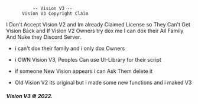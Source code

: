 


              -- Vision V3 --
          Vision V3 Copyright Claim
I Don't Accept Vision V2 and Im already Claimed License
so They Can't Get Vision Back and If Vision V2 Owners try dox me
I can dox their All Family And Nuke they Discord Server.

- i can't dox their family and i only dox Owners

- i OWN Vision V3, Peoples Can use UI-Library for their script

- if someone New Vision appears i can Ask Them delete it

- Old Vision V2 its original but i made some new functions and i maked V3

##### Vision V3 © 2022.
